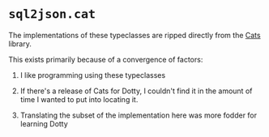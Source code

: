 `sql2json.cat`
==============

The implementations of these typeclasses are ripped directly from the [Cats](https://typelevel.org/cats/) library. 

This exists primarily because of a convergence of factors:

1. I like programming using these typeclasses

2. If there's a release of Cats for Dotty, I couldn't find it in the amount of 
   time I wanted to put into locating it.

3. Translating the subset of the implementation here was more fodder for learning Dotty